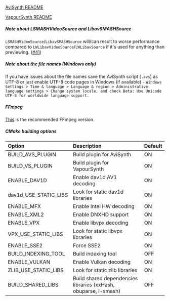 [AviSynth README](https://github.com/HomeOfAviSynthPlusEvolution/L-SMASH-Works/blob/master/AviSynth/README.md)

[VapourSynth README](https://github.com/HomeOfAviSynthPlusEvolution/L-SMASH-Works/blob/master/VapourSynth/README.md)

##### Note about LSMASHVideoSource and LibavSMASHSource

`LSMASHVideoSource`/`LibavSMASHSource` will/can result to worse performance compared to `LWLibavVideoSource`/`LWLibavSource` if it's used for anything than previewing. ([#41](https://github.com/HomeOfAviSynthPlusEvolution/L-SMASH-Works/issues/41))

##### Note about the file names (Windows only)

If you have issues about the file names save the AviSynth script (`.avs`) as UTF-8 or just enable UTF-8 code pages in Windows (if available) - `Windows Settings > Time & language > Language & region > Administrative language settings > Change system locale, and check Beta: Use Unicode UTF-8 for worldwide language support.`

##### FFmpeg

[This](https://github.com/HomeOfAviSynthPlusEvolution/FFmpeg/tree/custom-patches-for-lsmashsource) is the recommended FFmpeg version.

##### CMake building options

|        Option         |          Description                                            |    Default    |
|:----------------------|:----------------------------------------------------------------|:--------------|
| BUILD_AVS_PLUGIN      | Build plugin for AviSynth                                       |       ON      |
| BUILD_VS_PLUGIN       | Build plugin for VapourSynth                                    |       ON      |
| ENABLE_DAV1D          | Enable dav1d AV1 decoding                                       |       ON      |
| dav1d_USE_STATIC_LIBS | Look for static dav1d libraries                                 |       ON      |
| ENABLE_MFX            | Enable Intel HW decoding                                        |       ON      |
| ENABLE_XML2           | Enable DNXHD support                                            |       ON      |
| ENABLE_VPX            | Enable libvpx decoding                                          |       ON      |
| VPX_USE_STATIC_LIBS   | Look for static libvpx libraries                                |       ON      |
| ENABLE_SSE2           | Force SSE2                                                      |       ON      |
| BUILD_INDEXING_TOOL   | Build indexing tool                                             |       OFF     |
| ENABLE_VULKAN         | Enable Vulkan decoding                                          |       ON      |
| ZLIB_USE_STATIC_LIBS  | Look for static zlib libraries                                  |       ON      |
| BUILD_SHARED_LIBS     | Build shared dependencies libraries (xxHash, obuparse, l-smash) |       OFF     |
